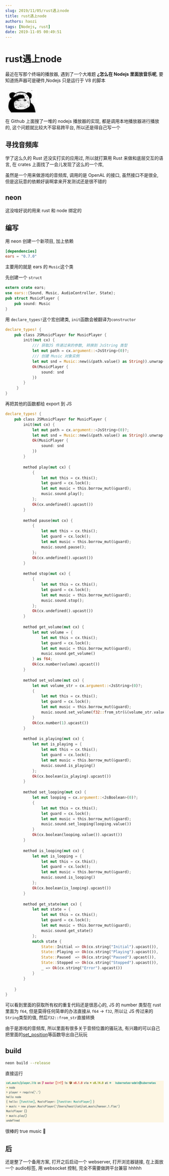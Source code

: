 ```yaml
---
slug: 2019/11/05/rust遇上node
title: rust遇上node
authors: haozi
tags: [Nodejs, rust]
date: 2019-11-05 00:49:51
---
```



# rust遇上node

最近在写那个终端的播放器, 遇到了一个大难题 **¿怎么在 Nodejs 里面放音乐呢**, 要知道扬声器可是硬件,Nodejs 只是运行于 V8 的脚本

![擦汗.png](../static/sticker/cahan.jpg)

在 Github 上面搜了一堆的 nodejs 播放器的实现, 都是调用本地播放器进行播放的, 这个问题就比较大不容易跨平台, 所以还是得自己写一个



<!--truncate-->



## 寻找音频库

学了这么久的 Rust 还没实打实的应用过, 所以就打算用 Rust 来做和底层交互的语言, 在 crates 上面找了一会儿发现了这么的一个库, 



<!--![repo:ears](./rust遇上node/user:nickbrowne)-->
<!--![repo:helm](./k8s内搭建harbor/user:helm)-->


虽然是一个用来做游戏的音频库, 调用的是 OpenAL 的接口, 虽然接口不是很全, 但是这玩意的依赖好装啊拿来开发测试还是很不错的

## neon

这没啥好说的用来 rust 和 node 绑定的



<!--![repo:neon](./rust遇上node/user:neon-bindings)-->

## 编写

用  neon 创建一个新项目,  加上依赖

```toml
[dependencies]
ears = "0.7.0"
```

主要用的就是 ears 的 `Music`这个类

先创建一个 `struct`

```rust
extern crate ears;
use ears::{Sound, Music, AudioController, State};
pub struct MusicPlayer {
    pub sound: Music
}
```

用 `declare_types!`这个宏创建类,  `init`函数会被翻译为`constructor`

```rust
declare_types! {
    pub class JSMusicPlayer for MusicPlayer {
        init(mut cx) {
          	/// 获取JS 传递过来的参数, 转换到 JsString 类型
            let mut path = cx.argument::<JsString>(0)?;
          	/// 创建 Music 对象实例
            let mut snd = Music::new(&(path.value() as String)).unwrap();
            Ok(MusicPlayer {
                sound: snd
            })
        }
     }
}
```

再把其他的函数都给 export 到 JS

```rust
declare_types! {
    pub class JSMusicPlayer for MusicPlayer {
        init(mut cx) {
            let mut path = cx.argument::<JsString>(0)?;
            let mut snd = Music::new(&(path.value() as String)).unwrap();
            Ok(MusicPlayer {
                sound: snd
            })
        }

        method play(mut cx) {
            {
                let mut this = cx.this();
                let guard = cx.lock();
                let mut music = this.borrow_mut(&guard);
                music.sound.play();
            };
            Ok(cx.undefined().upcast())
        }

        method pause(mut cx) {
            {
                let mut this = cx.this();
                let guard = cx.lock();
                let mut music = this.borrow_mut(&guard);
                music.sound.pause();
            };
            Ok(cx.undefined().upcast())
        }

        method stop(mut cx) {
            {
                let mut this = cx.this();
                let guard = cx.lock();
                let mut music = this.borrow_mut(&guard);
                music.sound.stop();
            };
            Ok(cx.undefined().upcast())
        }

        method get_volume(mut cx) {
            let mut volume = {
                let mut this = cx.this();
                let guard = cx.lock();
                let mut music = this.borrow_mut(&guard);
                music.sound.get_volume()
            } as f64;
            Ok(cx.number(volume).upcast())
        }

        method set_volume(mut cx) {
            let mut volume_str = cx.argument::<JsString>(0)?;
            {
                let mut this = cx.this();
                let guard = cx.lock();
                let mut music = this.borrow_mut(&guard);
                music.sound.set_volume(f32::from_str(&(volume_str.value() as String)).unwrap())
            }
            Ok(cx.number(1).upcast())
        }

        method is_playing(mut cx) {
            let mut is_playing = {
                let mut this = cx.this();
                let guard = cx.lock();
                let mut music = this.borrow_mut(&guard);
                music.sound.is_playing()
            };
            Ok(cx.boolean(is_playing).upcast())
        }

        method set_looping(mut cx) {
            let mut looping = cx.argument::<JsBoolean>(0)?;
            {
                let mut this = cx.this();
                let guard = cx.lock();
                let mut music = this.borrow_mut(&guard);
                music.sound.set_looping(looping.value())
            }
            Ok(cx.boolean(looping.value()).upcast())
        }

        method is_looping(mut cx) {
            let mut is_looping = {
                let mut this = cx.this();
                let guard = cx.lock();
                let mut music = this.borrow_mut(&guard);
                music.sound.is_looping()
            };
            Ok(cx.boolean(is_looping).upcast())
        }

        method get_state(mut cx) {
            let mut state = {
                let mut this = cx.this();
                let guard = cx.lock();
                let mut music = this.borrow_mut(&guard);
                music.sound.get_state()
            };
            match state {
                State::Initial => Ok(cx.string("Initial").upcast()),
                State::Playing => Ok(cx.string("Playing").upcast()),
                State::Paused  => Ok(cx.string("Paused").upcast()),
                State::Stopped => Ok(cx.string("Stopped").upcast()),
                _ => Ok(cx.string("Error").upcast())
            }
        }

    }
}
```

可以看到里面的获取所有权的重复代码还是很恶心的,  JS 的 number 类型在 rust 里面为 `f64`, 但是莫得任何简单的办法直接从 `f64` -> `f32`, 所以让 JS 传过来的`String`类型的值, 然后`f32::from_str`直接转换

由于是游戏的音频库, 所以里面有很多关于音频位置的骚玩法, 有兴趣的可以自己把里面的[set_position](https://docs.rs/ears/0.7.0/ears/trait.AudioController.html#tymethod.set_position)等函数导出自己玩玩



## build

```sh
neon build --release 
```

直接运行

![运行效果](./rust遇上node/p1.png)

很棒的 true music 🎵



## 后

还是整了一个备用方案, 打开之后启动一个 webserver, 打开浏览器链接, 在上面放一个 audio标签, 用 websocket 控制, 完全不需要做跨平台兼容 hhhhh
